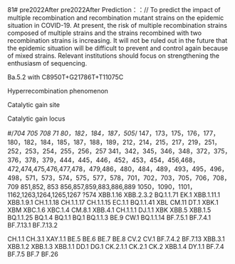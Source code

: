 81# pre2022After
pre2022After
Prediction：：//
To predict the impact of multiple recombination and recombination mutant strains on the epidemic situation in COVID-19. At present, the risk of multiple recombination strains composed of multiple strains and the strains recombined with two recombination strains is increasing. It will not be ruled out in the future that the epidemic situation will be difficult to prevent and control again because of mixed strains. Relevant institutions should focus on strengthening the enthusiasm of sequencing.


Ba.5.2   with   C8950T+G21786T+T11075C

Hyperrecombination phenomenon

Catalytic gain site

Catalytic gain locus

#/*704 705 708 71 80，182，184，187，505*/
147，173，175，176，177，180，182，184，185，187，188，189，212，214，215，217，219，251，252，253，254，255，256，257
341，342，345，346，348，372，375，376，378，379，444，445，446，452，453，454，456,468，
472,474,475,476,477,478，479,486，480，484，489，493，495，496，498，571，573，574，575，577，578，701，702，703，705，706，708，709
851,852, 853 856,857,859,883,886,889
1050，1090，1101，1162,1263,1264,1265,1267       ?574
XBB.1.16
XBB.2.3.2
BQ.1.1.71
EK.1
XBB.1.11.1
XBB.1.9.1
CH.1.1.18
CH.1.1.17
CH.1.1.15
EC.1.1
BQ.1.1.41
XBL
CM.11
DT.1
XBK.1
XBM
XBC.1.6
XBC.1.4
CM.8.1
XBB.4.1
CH.1.1.1
DJ.1.1
XBK
XBB.5
XBB.1.5
BQ.1.1.25
BQ.1.4
BQ.1.1
BQ.1
BQ.1.1.3
BE.9
CW.1
BQ.1.1.14
BF.7.5.1
BF.7.4.1
BF.7.13.1
BF.7.13.2


CH.1.1
CH.3.1
XAY.1.1
BE.5
BE.6
BE.7
BE.8
CV.2
CV.1
BF.7.4.2
BF.7.13
XBB.3.1
XBB.1.2
XBB.1.3
XBB.1.1
DD.1
DG.1
CK.2.1.1
CK.2.1
CK.2
XBB.1.4
DY.1.1
BF.7.4
BF.7.5
BF.7
BF.26

